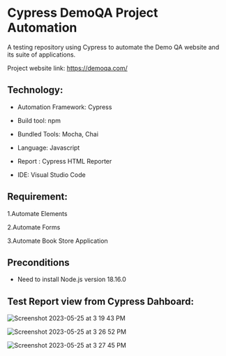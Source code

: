 # Cypress DemoQA Project Automation

A testing repository using Cypress to automate the Demo QA website and its suite of applications.

Project website link: https://demoqa.com/

## Technology:
 
 * Automation Framework: Cypress
 
 * Build tool: npm

 * Bundled Tools: Mocha, Chai
 
 * Language: Javascript

 * Report : Cypress HTML Reporter

 * IDE: Visual Studio Code

## Requirement:

1.Automate Elements

2.Automate Forms

3.Automate Book Store Application

## Preconditions

* Need to install Node.js version 18.16.0

## Test Report view from Cypress Dahboard: 

![Screenshot 2023-05-25 at 3 19 43 PM](https://github.com/AniteiAlina/Cypress_Demoqa_Automation/assets/131695035/85f5b33e-ce80-46b4-aee2-ae2147bf0771)

![Screenshot 2023-05-25 at 3 26 52 PM](https://github.com/AniteiAlina/Cypress_Demoqa_Automation/assets/131695035/fa0c7b24-c2fe-4bee-8ccd-1a26a1806ec2)

![Screenshot 2023-05-25 at 3 27 45 PM](https://github.com/AniteiAlina/Cypress_Demoqa_Automation/assets/131695035/17f573d5-f2d5-4240-83e3-dad783f619b1)




